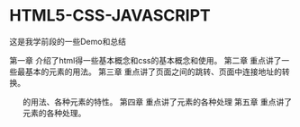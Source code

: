 # HTML5-CSS-JAVASCRIPT
这是我学前段的一些Demo和总结

第一章 介绍了html得一些基本概念和css的基本概念和使用。
第二章 重点讲了一些最基本的元素的用法。
第三章 重点讲了页面之间的跳转、页面中连接地址的转换。<ul>的用法、各种元素的特性。
第四章  重点讲了</a>元素的各种处理
第五章 重点讲了<img>元素的各种处理。